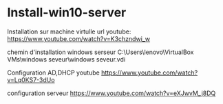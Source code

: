 # Install-win10-server
Installation sur machine virtulle
url youtube:
https://www.youtube.com/watch?v=K3chzndwi_w

chemin d'installation windows serseur
C:\Users\lenovo\VirtualBox VMs\windows seveur\windows seveur.vdi

Configuration AD,DHCP youtube
https://www.youtube.com/watch?v=Lq0KS7-3dUo

configuration serveur
https://www.youtube.com/watch?v=eXJwvM_j8DQ
